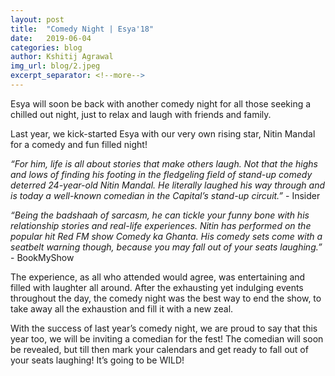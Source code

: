```yaml
---
layout:	post
title:	"Comedy Night | Esya'18"
date:	2019-06-04
categories: blog
author:	Kshitij Agrawal
img_url: blog/2.jpeg
excerpt_separator: <!--more-->
---
```


Esya will soon be back with another comedy night for all those seeking a chilled out night, just to relax and laugh with friends and family. 
<!--more-->
<p class="font-weight-light">
Last year, we kick-started Esya with our very own rising star, Nitin Mandal for a comedy and fun filled night! 
</p>
<p class="font-weight-light">
<i>“For him, life is all about stories that make others laugh. Not that the highs and lows of finding his footing in the fledgeling field of stand-up comedy deterred 24-year-old Nitin Mandal. He literally laughed his way through and is today a well-known comedian in the Capital’s stand-up circuit.”</i> -  Insider
</p>
<p class="font-weight-light">
<i>“Being the badshaah of sarcasm, he can tickle your funny bone with his relationship stories and real-life experiences. Nitin has performed on the popular hit Red FM show Comedy ka Ghanta. His comedy sets come with a seatbelt warning though, because you may fall out of your seats laughing.”</i> - BookMyShow
</p>
<p class="font-weight-light">
The experience, as all who attended would agree, was entertaining and filled with laughter all around. After the exhausting yet indulging events throughout the day, the comedy night was the best way to end the show, to take away all the exhaustion and fill it with a new zeal. 
</p>
<p class="font-weight-light">
With the success of last year’s comedy night, we are proud to say that this year too, we will be inviting a comedian for the fest! The comedian will soon be revealed, but till then mark your calendars and get ready to fall out of your seats laughing! It’s going to be WILD!  
</p>